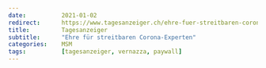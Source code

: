 ```yaml
---
date:          2021-01-02
redirect:      https://www.tagesanzeiger.ch/ehre-fuer-streitbaren-corona-experten-375708639111
title:         Tagesanzeiger
subtitle:      "Ehre für streitbaren Corona-Experten"
categories:    MSM
tags:          [tagesanzeiger, vernazza, paywall]
---
```

